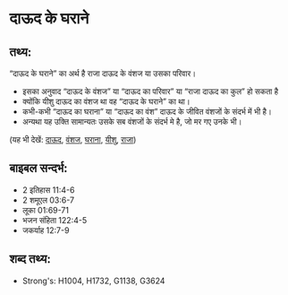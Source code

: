 # दाऊद के घराने #

## तथ्य: ##

“दाऊद के घराने” का अर्थ है राजा दाऊद के वंशज या उसका परिवार। 

* इसका अनुवाद “दाऊद के वंशज” या “दाऊद का परिवार” या “राजा दाऊद का कुल” हो सकता है
* क्योंकि यीशु दाऊद का वंशज था वह “दाऊद के घराने” का था। 
* कभी-कभी “दाऊद का घराना” या “दाऊद का वंश” दाऊद के जीवित वंशजों के संदर्भ में भी है।
* अन्यथा यह उक्ति सामान्यतः उसके सब वंशजों के संदर्भ मे है, जो मर गए उनके भी।

(यह भी देखें: [दाऊद](../david.md), [वंशज](../descendant.md), [घराना](../house.md), [यीशु](../jesus.md), [राजा](../king.md))

## बाइबल सन्दर्भ: ##

* 2 इतिहास 11:4-6
* 2 शमूएल 03:6-7
* लूका 01:69-71
* भजन संहिता 122:4-5
* जकर्याह 12:7-9

## शब्द तथ्य: ##

* Strong's: H1004, H1732, G1138, G3624
